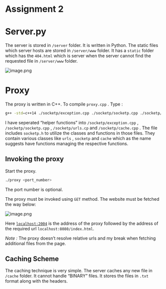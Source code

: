 # Assignment 2


# Server.py


The server is stored in `/server` folder. It is written in Python. The static files which server hosts are stored in `/server/www` folder. It has a `static` folder which has the `404.html` which is server when the server cannot find the requested file in `/server/www` folder.

![image.png](image.png)


# Proxy


The proxy is written in C++. To compile `proxy.cpp` . Type :

```bash
g++ -std=c++14 ./socketp/exception.cpp ./socketp/socketp.cpp ./socketp/urls.cpp ./socketp/cache.cpp proxy.cpp -o proxy
```

I have seperated “helper functions” into `/socketp/exception.cpp` , `/socketp/socketp.cpp` , `/socketp/urls.cp`  and `/socketp/cache.cpp` . The file includes `socketp.h` to utilize the classes and functions in those files.  They contain various classes like `urls` , `socketp`  and `cache` which as the name suggests have functions managing the respective functions.


## Invoking the proxy

Start the proxy.

```bash
./proxy <port_number>
```

The port number is optional.

The proxy must be invoked using `GET` method. The website must be fetched the way below:

![image.png](image%201.png)

Here [`localhost:2004`](http://localhost:2004) is the address of the proxy followed by the address of the required url `localhost:8080/index.html`. 

*Note :* The proxy doesn’t resolve relative urls and my break when fetching additional files from the page.


## Caching Scheme
 

The caching technique is very simple. The server caches any new file in `/cache` folder. It cannot handle “BINARY” files. It stores the files in `.txt` format along with the headers.
